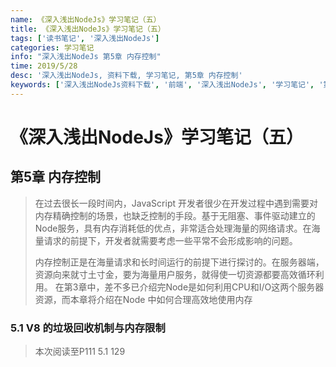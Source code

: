 ```yaml
---
name: 《深入浅出NodeJs》学习笔记（五）
title: 《深入浅出NodeJs》学习笔记（五）
tags: ['读书笔记', '深入浅出NodeJs']
categories: 学习笔记
info: "深入浅出NodeJs 第5章 内存控制"
time: 2019/5/28
desc: '深入浅出NodeJs, 资料下载, 学习笔记, 第5章 内存控制'
keywords: ['深入浅出NodeJs资料下载', '前端', '深入浅出NodeJs', '学习笔记', '第5章 内存控制']
---
```


# 《深入浅出NodeJs》学习笔记（五）

## 第5章 内存控制

> 在过去很长一段时间内，JavaScript 开发者很少在开发过程中遇到需要对内存精确控制的场景，也缺乏控制的手段。基于无阻塞、事件驱动建立的Node服务，具有内存消耗低的优点，非常适合处理海量的网络请求。在海量请求的前提下，开发者就需要考虑一些平常不会形成影响的问题。
>
> 内存控制正是在海量请求和长时间运行的前提下进行探讨的。在服务器端，资源向来就寸土寸金，要为海量用户服务，就得使一切资源都要高效循环利用。 在第3章中，差不多已介绍完Node是如何利用CPU和I/O这两个服务器资源，而本章将介绍在Node 中如何合理高效地使用内存

### 5.1 V8 的垃圾回收机制与内存限制

> 本次阅读至P111 5.1 129